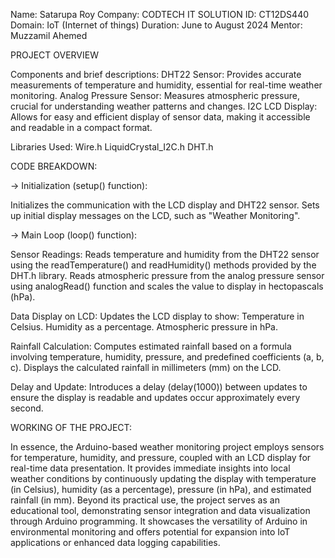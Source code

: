 Name: Satarupa Roy
Company: CODTECH IT SOLUTION
ID: CT12DS440
Domain: IoT (Internet of things)
Duration: June to August 2024
Mentor: Muzzamil Ahemed

PROJECT OVERVIEW

Components and brief descriptions:
DHT22 Sensor: Provides accurate measurements of temperature and humidity, essential for real-time weather monitoring.
Analog Pressure Sensor: Measures atmospheric pressure, crucial for understanding weather patterns and changes.
I2C LCD Display: Allows for easy and efficient display of sensor data, making it accessible and readable in a compact format.

Libraries Used:
Wire.h
LiquidCrystal_I2C.h
DHT.h

CODE BREAKDOWN:

-> Initialization (setup() function):

Initializes the communication with the LCD display and DHT22 sensor.
Sets up initial display messages on the LCD, such as "Weather Monitoring".

-> Main Loop (loop() function):

Sensor Readings:
Reads temperature and humidity from the DHT22 sensor using the readTemperature() and readHumidity() methods provided by the DHT.h library.
Reads atmospheric pressure from the analog pressure sensor using analogRead() function and scales the value to display in hectopascals (hPa).

Data Display on LCD:
Updates the LCD display to show:
Temperature in Celsius.
Humidity as a percentage.
Atmospheric pressure in hPa.

Rainfall Calculation:
Computes estimated rainfall based on a formula involving temperature, humidity, pressure, and predefined coefficients (a, b, c).
Displays the calculated rainfall in millimeters (mm) on the LCD.

Delay and Update:
Introduces a delay (delay(1000)) between updates to ensure the display is readable and updates occur approximately every second.

WORKING OF THE PROJECT:

In essence, the Arduino-based weather monitoring project employs sensors for temperature, humidity, and pressure, coupled with an LCD display for real-time data presentation. It provides immediate insights into local weather conditions by continuously updating the display with temperature (in Celsius), humidity (as a percentage), pressure (in hPa), and estimated rainfall (in mm). Beyond its practical use, the project serves as an educational tool, demonstrating sensor integration and data visualization through Arduino programming. It showcases the versatility of Arduino in environmental monitoring and offers potential for expansion into IoT applications or enhanced data logging capabilities.
